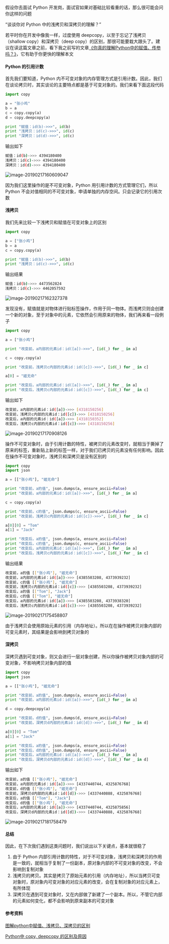 



假设你去面试 Python 开发岗，面试官如果对基础比较看重的话，那么很可能会问你这样的问题



“谈谈你对 Python 中的浅拷贝和深拷贝的理解？”



若平时你在开发中像我一样，过度使用 deepcopy，以至于忘记了浅拷贝（shallow copy）和深拷贝（deep copy）的区别，那很可能要栽大跟头了。建议在读这篇文章之前，看下我之前写的文章[《你真的理解Python中的赋值、传参吗？》](http://www.zxiaoji.com/?p=473)，它有助于你更快的理解本文



#### Python 的引用计数

首先我们要知道，Python 内不可变对象的内存管理方式是引用计数。因此，我们在谈论拷贝时，其实谈论的主要特点都是基于可变对象的。我们来看下面这段代码



```python
import copy

a = "张小鸡"
b = a
c = copy.copy(a)
d = copy.deepcopy(a)

print "赋值：id(b)->>>", id(b)
print "浅拷贝：id(c)->>>", id(c)
print "深拷贝：id(d)->>>", id(c)
```



输出如下



```bash
赋值：id(b)->>> 4394180400
浅拷贝：id(c)->>> 4394180400
深拷贝：id(d)->>> 4394180400
```

![image-20190217160609047](/Users/zhangfei/growing/articles/imgs/image-20190217160609047.png)

因为我们这里操作的是不可变对象，Python 用引用计数的方式管理它们，所以 Python 不会对值相同的不可变对象，申请单独的内存空间。只会记录它的引用次数



#### 浅拷贝

我们先来比较一下浅拷贝和赋值在可变对象上的区别



```python
import copy

a = ["张小鸡"]
b = a
c = copy.copy(a)

print "赋值：id(b)->>>", id(b)
print "浅拷贝：id(c)->>>", id(c)
```

输出结果

```bash
赋值：id(b)->>> 4473562824
浅拷贝：id(c)->>> 4462057592
```

![image-20190217162327378](/Users/zhangfei/growing/articles/imgs/image-20190217162327378.png)

发现没有，赋值就是对物体进行贴标签操作，作用于同一物体。而浅拷贝则会创建一个新的对象，至于对象中的元素，它依然会引用原来的物体，我们再来看一段例子



```python
import copy

a = ["张小鸡"]

print "改变前，a内部的元素id：id([a])->>>", [id(_) for _ in a]

c = copy.copy(a)

print "改变前，浅拷贝c内部的元素id：id([c])->>>", [id(_) for _ in c]

a[0] = "姬无命"

print "改变后，a内部的元素id：id([a])->>>", [id(_) for _ in a]
print "改变后，浅拷贝c内部的元素id：id([c])->>>", [id(_) for _ in c]
```

输出如下

```bash
改变前，a内部的元素id：id([a])->>> [4318150256]
改变前，浅拷贝c内部的元素id：id([c])->>> [4318150256]
改变后，a内部的元素id：id([a])->>> [4318150352]
改变后，浅拷贝c内部的元素id：id([c])->>> [4318150256]
```



![image-20190217170908126](/Users/zhangfei/growing/articles/imgs/image-20190217170908126.png)



操作不可变对象时，由于引用计数的特性，被拷贝的元素改变时，就相当于撕掉了原来的标签，重新贴上新的标签一样，对于我们已拷贝的元素没有任何影响。因此在操作不可变对象时，浅拷贝和深拷贝是没有区别的



```python
import copy
import json

a = [["张小鸡"], "姬无命"]

print "改变前，a的值", json.dumps(a, ensure_ascii=False)
print "改变前，a内部的元素id：id([a])->>>", [id(_) for _ in a]

c = copy.copy(a)

print "改变前，c的值", json.dumps(c, ensure_ascii=False)
print "改变前，浅拷贝c内部的元素id：id([c])->>>", [id(_) for _ in c]

a[0][0] = "Tom"
a[1] = "Jack"

print "改变后，a的值", json.dumps(a, ensure_ascii=False)
print "改变后，c的值", json.dumps(c, ensure_ascii=False)
print "改变后，a内部的元素id：id([a])->>>", [id(_) for _ in a]
print "改变后，浅拷贝c内部的元素id：id([c])->>>", [id(_) for _ in c]
```

输出结果

```bash
改变前，a的值 [["张小鸡"], "姬无命"]
改变前，a内部的元素id：id([a])->>> [4385503208, 4373939232]
改变前，c的值 [["张小鸡"], "姬无命"]
改变前，浅拷贝c内部的元素id：id([c])->>> [4385503208, 4373939232]
改变后，a的值 [["Tom"], "Jack"]
改变后，c的值 [["Tom"], "姬无命"]
改变后，a内部的元素id：id([a])->>> [4385503208, 4373938320]
改变后，浅拷贝c内部的元素id：id([c])->>> [4385503208, 4373939232]
```

![image-20190217175458807](/Users/zhangfei/growing/articles/imgs/image-20190217175458807.png)

由于浅拷贝会使用原始元素的引用（内存地址）。所以在在操作被拷贝对象内部的可变元素时，其结果是会影响到拷贝对象的



#### 深拷贝



深拷贝遇到可变对象，则又会进行一层对象创建，所以你操作被拷贝对象内部的可变对象，不影响拷贝对象内部的值



```python
import copy
import json

a = [["张小鸡"], "姬无命"]

print "改变前，a的值", json.dumps(a, ensure_ascii=False)
print "改变前，a内部的元素id：id([a])->>>", [id(_) for _ in a]

d = copy.deepcopy(a)

print "改变前，d的值", json.dumps(d, ensure_ascii=False)
print "改变前，深拷贝d内部的元素id：id([d])->>>", [id(_) for _ in d]

a[0][0] = "Tom"
a[1] = "Jack"

print "改变后，a的值", json.dumps(a, ensure_ascii=False)
print "改变后，d的值", json.dumps(d, ensure_ascii=False)
print "改变后，a内部的元素id：id([a])->>>", [id(_) for _ in a]
print "改变后，深拷贝d内部的元素id：id([d])->>>", [id(_) for _ in d]
```

输出如下

```bash
改变前，a的值 [["张小鸡"], "姬无命"]
改变前，a内部的元素id：id([a])->>> [4337440744, 4325876768]
改变前，d的值 [["张小鸡"], "姬无命"]
改变前，深拷贝d内部的元素id：id([d])->>> [4337440888, 4325876768]
改变后，a的值 [["Tom"], "Jack"]
改变后，d的值 [["张小鸡"], "姬无命"]
改变后，a内部的元素id：id([a])->>> [4337440744, 4325875856]
改变后，深拷贝d内部的元素id：id([d])->>> [4337440888, 4325876768]
```

![image-20190217181758479](/Users/zhangfei/growing/articles/imgs/image-20190217181758479.png)

#### 总结

因此，在下次我们遇到这类问题时，我们说出以下关键点，基本就很稳了

1. 由于 Python 内部引用计数的特性，对于不可变对象，浅拷贝和深拷贝的作用是一致的，就相当于复制了一份副本，原对象内部的不可变对象的改变，不会影响到复制对象
2. 浅拷贝的拷贝。其实是拷贝了原始元素的引用（内存地址），所以当拷贝可变对象时，原对象内可变对象的对应元素的改变，会在复制对象的对应元素上，有所体现
3. 深拷贝在遇到可变对象时，又在内部做了新建了一个副本。所以，不管它内部的元素如何变化，都不会影响到原来副本的可变对象



#### 参考资料

[图解python中赋值、浅拷贝、深拷贝的区别](https://www.cnblogs.com/eczhou/p/7860668.html)

[Python中 copy, deepcopy 的区别及原因](https://iaman.actor/blog/2016/04/17/copy-in-python#copydifference)